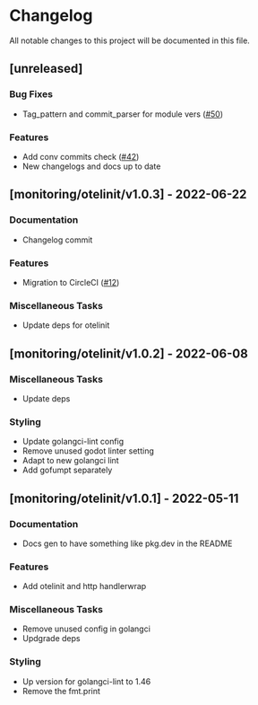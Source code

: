 # Changelog

All notable changes to this project will be documented in this file.

## [unreleased]

### Bug Fixes

- Tag_pattern and commit_parser for module vers ([#50](https://github.com/monacohq/golang-common/issues/50))

### Features

- Add conv commits check ([#42](https://github.com/monacohq/golang-common/issues/42))
- New changelogs and docs up to date

## [monitoring/otelinit/v1.0.3] - 2022-06-22

### Documentation

- Changelog commit

### Features

- Migration to CircleCI ([#12](https://github.com/monacohq/golang-common/issues/12))

### Miscellaneous Tasks

- Update deps for otelinit

## [monitoring/otelinit/v1.0.2] - 2022-06-08

### Miscellaneous Tasks

- Update deps

### Styling

- Update golangci-lint config
- Remove unused godot linter setting
- Adapt to new golangci lint
- Add gofumpt separately

## [monitoring/otelinit/v1.0.1] - 2022-05-11

### Documentation

- Docs gen to have something like pkg.dev in the README

### Features

- Add otelinit and http handlerwrap

### Miscellaneous Tasks

- Remove unused config in golangci
- Updgrade deps

### Styling

- Up version for golangci-lint to 1.46
- Remove the fmt.print

<!-- generated by git-cliff -->
